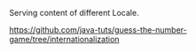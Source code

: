 Serving content of different Locale.

https://github.com/java-tuts/guess-the-number-game/tree/internationalization
